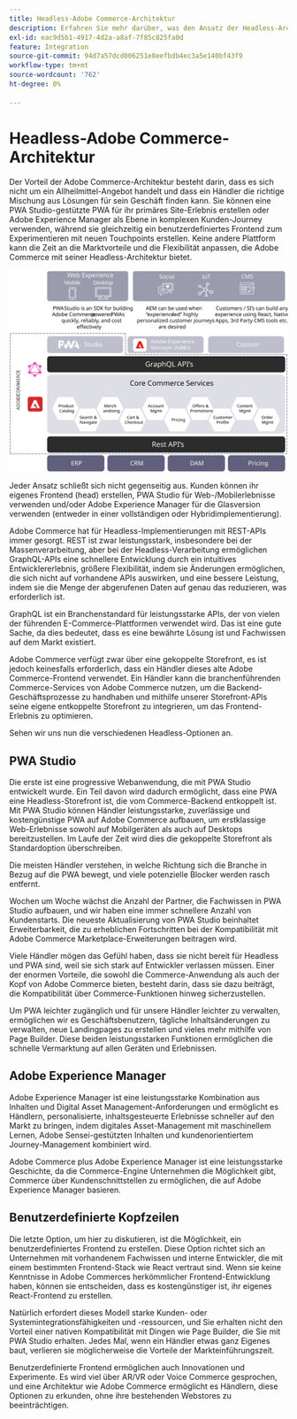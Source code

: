 ```yaml
---
title: Headless-Adobe Commerce-Architektur
description: Erfahren Sie mehr darüber, was den Ansatz der Headless-Architektur von Adobe Commerce einzigartig macht.
exl-id: eac9d5b1-4917-4d2a-a8af-7f85c825fa0d
feature: Integration
source-git-commit: 94d7a57dcd006251e8eefbdb4ec3a5e140bf43f9
workflow-type: tm+mt
source-wordcount: '762'
ht-degree: 0%

---
```


# Headless-Adobe Commerce-Architektur

Der Vorteil der Adobe Commerce-Architektur besteht darin, dass es sich nicht um ein Allheilmittel-Angebot handelt und dass ein Händler die richtige Mischung aus Lösungen für sein Geschäft finden kann. Sie können eine PWA Studio-gestützte PWA für ihr primäres Site-Erlebnis erstellen oder Adobe Experience Manager als Ebene in komplexen Kunden-Journey verwenden, während sie gleichzeitig ein benutzerdefiniertes Frontend zum Experimentieren mit neuen Touchpoints erstellen. Keine andere Plattform kann die Zeit an die Marktvorteile und die Flexibilität anpassen, die Adobe Commerce mit seiner Headless-Architektur bietet.

![Abbildung einer Headless-Adobe Commerce-Storefront-Architektur](../../../assets/playbooks/headless-storefront-architecture.svg)

Jeder Ansatz schließt sich nicht gegenseitig aus. Kunden können ihr eigenes Frontend (head) erstellen, PWA Studio für Web-/Mobilerlebnisse verwenden und/oder Adobe Experience Manager für die Glasversion verwenden (entweder in einer vollständigen oder Hybridimplementierung).

Adobe Commerce hat für Headless-Implementierungen mit REST-APIs immer gesorgt. REST ist zwar leistungsstark, insbesondere bei der Massenverarbeitung, aber bei der Headless-Verarbeitung ermöglichen GraphQL-APIs eine schnellere Entwicklung durch ein intuitives Entwicklererlebnis, größere Flexibilität, indem sie Änderungen ermöglichen, die sich nicht auf vorhandene APIs auswirken, und eine bessere Leistung, indem sie die Menge der abgerufenen Daten auf genau das reduzieren, was erforderlich ist.

GraphQL ist ein Branchenstandard für leistungsstarke APIs, der von vielen der führenden E-Commerce-Plattformen verwendet wird. Das ist eine gute Sache, da dies bedeutet, dass es eine bewährte Lösung ist und Fachwissen auf dem Markt existiert.

Adobe Commerce verfügt zwar über eine gekoppelte Storefront, es ist jedoch keinesfalls erforderlich, dass ein Händler dieses alte Adobe Commerce-Frontend verwendet. Ein Händler kann die branchenführenden Commerce-Services von Adobe Commerce nutzen, um die Backend-Geschäftsprozesse zu handhaben und mithilfe unserer Storefront-APIs seine eigene entkoppelte Storefront zu integrieren, um das Frontend-Erlebnis zu optimieren.

Sehen wir uns nun die verschiedenen Headless-Optionen an.

## PWA Studio

Die erste ist eine progressive Webanwendung, die mit PWA Studio entwickelt wurde. Ein Teil davon wird dadurch ermöglicht, dass eine PWA eine Headless-Storefront ist, die vom Commerce-Backend entkoppelt ist. Mit PWA Studio können Händler leistungsstarke, zuverlässige und kostengünstige PWA auf Adobe Commerce aufbauen, um erstklassige Web-Erlebnisse sowohl auf Mobilgeräten als auch auf Desktops bereitzustellen. Im Laufe der Zeit wird dies die gekoppelte Storefront als Standardoption überschreiben.

Die meisten Händler verstehen, in welche Richtung sich die Branche in Bezug auf die PWA bewegt, und viele potenzielle Blocker werden rasch entfernt.

Wochen um Woche wächst die Anzahl der Partner, die Fachwissen in PWA Studio aufbauen, und wir haben eine immer schnellere Anzahl von Kundenstarts. Die neueste Aktualisierung von PWA Studio beinhaltet Erweiterbarkeit, die zu erheblichen Fortschritten bei der Kompatibilität mit Adobe Commerce Marketplace-Erweiterungen beitragen wird.

Viele Händler mögen das Gefühl haben, dass sie nicht bereit für Headless und PWA sind, weil sie sich stark auf Entwickler verlassen müssen. Einer der enormen Vorteile, die sowohl die Commerce-Anwendung als auch der Kopf von Adobe Commerce bieten, besteht darin, dass sie dazu beiträgt, die Kompatibilität über Commerce-Funktionen hinweg sicherzustellen.

Um PWA leichter zugänglich und für unsere Händler leichter zu verwalten, ermöglichen wir es Geschäftsbenutzern, tägliche Inhaltsänderungen zu verwalten, neue Landingpages zu erstellen und vieles mehr mithilfe von Page Builder. Diese beiden leistungsstarken Funktionen ermöglichen die schnelle Vermarktung auf allen Geräten und Erlebnissen.

## Adobe Experience Manager

Adobe Experience Manager ist eine leistungsstarke Kombination aus Inhalten und Digital Asset Management-Anforderungen und ermöglicht es Händlern, personalisierte, inhaltsgesteuerte Erlebnisse schneller auf den Markt zu bringen, indem digitales Asset-Management mit maschinellem Lernen, Adobe Sensei-gestützten Inhalten und kundenorientiertem Journey-Management kombiniert wird.

Adobe Commerce plus Adobe Experience Manager ist eine leistungsstarke Geschichte, da die Commerce-Engine Unternehmen die Möglichkeit gibt, Commerce über Kundenschnittstellen zu ermöglichen, die auf Adobe Experience Manager basieren.

## Benutzerdefinierte Kopfzeilen

Die letzte Option, um hier zu diskutieren, ist die Möglichkeit, ein benutzerdefiniertes Frontend zu erstellen. Diese Option richtet sich an Unternehmen mit vorhandenem Fachwissen und interne Entwickler, die mit einem bestimmten Frontend-Stack wie React vertraut sind. Wenn sie keine Kenntnisse in Adobe Commerces herkömmlicher Frontend-Entwicklung haben, können sie entscheiden, dass es kostengünstiger ist, ihr eigenes React-Frontend zu erstellen.

Natürlich erfordert dieses Modell starke Kunden- oder Systemintegrationsfähigkeiten und -ressourcen, und Sie erhalten nicht den Vorteil einer nativen Kompatibilität mit Dingen wie Page Builder, die Sie mit PWA Studio erhalten. Jedes Mal, wenn ein Händler etwas ganz Eigenes baut, verlieren sie möglicherweise die Vorteile der Markteinführungszeit.

Benutzerdefinierte Frontend ermöglichen auch Innovationen und Experimente. Es wird viel über AR/VR oder Voice Commerce gesprochen, und eine Architektur wie Adobe Commerce ermöglicht es Händlern, diese Optionen zu erkunden, ohne ihre bestehenden Webstores zu beeinträchtigen.
